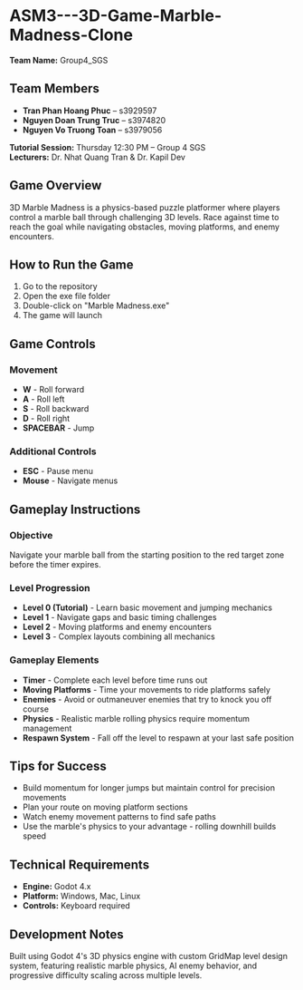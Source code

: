 # ASM3---3D-Game-Marble-Madness-Clone

**Team Name:** Group4_SGS

## Team Members
- **Tran Phan Hoang Phuc** – s3929597  
- **Nguyen Doan Trung Truc** – s3974820 
- **Nguyen Vo Truong Toan** – s3979056 

**Tutorial Session:** Thursday 12:30 PM – Group 4 SGS  
**Lecturers:** Dr. Nhat Quang Tran & Dr. Kapil Dev

## Game Overview
3D Marble Madness is a physics-based puzzle platformer where players control a marble ball through challenging 3D levels. Race against time to reach the goal while navigating obstacles, moving platforms, and enemy encounters.

## How to Run the Game

1. Go to the repository
2. Open the exe file folder
3. Double-click on "Marble Madness.exe"
4. The game will launch

## Game Controls

### Movement
- **W** - Roll forward
- **A** - Roll left  
- **S** - Roll backward
- **D** - Roll right
- **SPACEBAR** - Jump

### Additional Controls
- **ESC** - Pause menu
- **Mouse** - Navigate menus

## Gameplay Instructions

### Objective
Navigate your marble ball from the starting position to the red target zone before the timer expires.

### Level Progression
- **Level 0 (Tutorial)** - Learn basic movement and jumping mechanics
- **Level 1** - Navigate gaps and basic timing challenges
- **Level 2** - Moving platforms and enemy encounters
- **Level 3** - Complex layouts combining all mechanics

### Gameplay Elements
- **Timer** - Complete each level before time runs out
- **Moving Platforms** - Time your movements to ride platforms safely
- **Enemies** - Avoid or outmaneuver enemies that try to knock you off course
- **Physics** - Realistic marble rolling physics require momentum management
- **Respawn System** - Fall off the level to respawn at your last safe position

## Tips for Success
- Build momentum for longer jumps but maintain control for precision movements
- Plan your route on moving platform sections
- Watch enemy movement patterns to find safe paths
- Use the marble's physics to your advantage - rolling downhill builds speed

## Technical Requirements
- **Engine:** Godot 4.x
- **Platform:** Windows, Mac, Linux
- **Controls:** Keyboard required

## Development Notes
Built using Godot 4's 3D physics engine with custom GridMap level design system, featuring realistic marble physics, AI enemy behavior, and progressive difficulty scaling across multiple levels.
